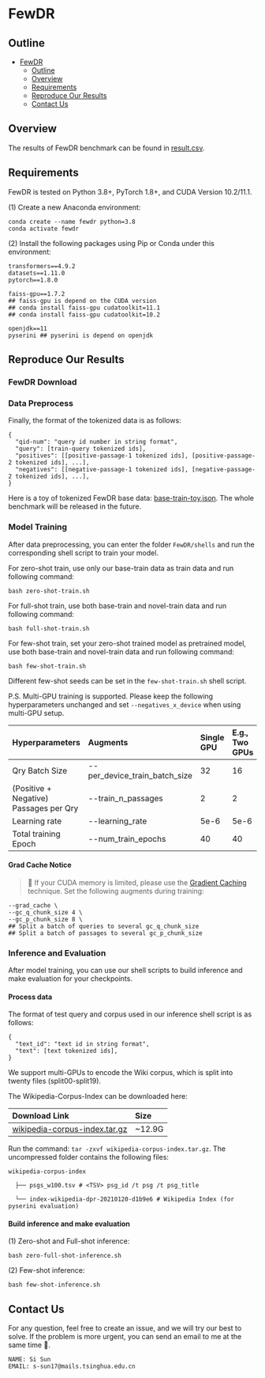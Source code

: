 # FewDR

## Outline

- [FewDR](#fewdr)
  - [Outline](#outline)
  - [Overview](#overview)
  - [Requirements](#requirements)
  - [Reproduce Our Results](#reproduce-our-results)
  - [Contact Us](#contact-us)


## Overview

The results of FewDR benchmark can be found in [result.csv](result.csv).

## Requirements

FewDR is tested on Python 3.8+, PyTorch 1.8+, and CUDA Version 10.2/11.1.

(1) Create a new Anaconda environment:

```
conda create --name fewdr python=3.8
conda activate fewdr
```

(2) Install the following packages using Pip or Conda under this environment:
```
transformers==4.9.2
datasets==1.11.0
pytorch==1.8.0

faiss-gpu==1.7.2
## faiss-gpu is depend on the CUDA version
## conda install faiss-gpu cudatoolkit=11.1
## conda install faiss-gpu cudatoolkit=10.2

openjdk==11
pyserini ## pyserini is depend on openjdk
```

## Reproduce Our Results

### FewDR Download

### Data Preprocess

Finally, the format of the tokenized data is as follows:

```
{
  "qid-num": "query id number in string format",
  "query": [train-query tokenized ids],
  "positives": [[positive-passage-1 tokenized ids], [positive-passage-2 tokenized ids], ...],
  "negatives": [[negative-passage-1 tokenized ids], [negative-passage-2 tokenized ids], ...],
}
```

Here is a toy of tokenized FewDR base data: [base-train-toy.json](data/base-train-toy.json). The whole benchmark will be released in the future.

### Model Training

After data preprocessing, you can enter the folder `FewDR/shells` and run the corresponding shell script to train your model.

For zero-shot train, use only our base-train data as train data and run following command:

```shell
bash zero-shot-train.sh
```

For full-shot train, use both base-train and novel-train data and run following command:

```shell
bash full-shot-train.sh
```

For few-shot train, set your zero-shot trained model as pretrained model,  use both base-train and novel-train data and run following command:

```shell
bash few-shot-train.sh
```

Different few-shot seeds can be set in the `few-shot-train.sh` shell script.

P.S. Multi-GPU training is supported. Please keep the following hyperparameters unchanged and set `--negatives_x_device` when using multi-GPU setup.

| Hyperparameters                        | Augments                      | Single GPU | E.g., Two GPUs |
| :------------------------------------- | :---------------------------- | :--------- | :------------- |
| Qry Batch Size                         | --per_device_train_batch_size | 32         | 16             |
| (Positive + Negative) Passages per Qry | --train_n_passages            | 2          | 2              |
| Learning rate                          | --learning_rate               | 5e-6       | 5e-6           |
| Total training Epoch                   | --num_train_epochs            | 40         | 40             |



#### Grad Cache Notice

> 🙌 If your CUDA memory is limited, please use the [Gradient Caching](https://arxiv.org/pdf/2101.06983.pdf) technique. Set the following augments during training:
```
--grad_cache \
--gc_q_chunk_size 4 \
--gc_p_chunk_size 8 \
## Split a batch of queries to several gc_q_chunk_size
## Split a batch of passages to several gc_p_chunk_size
```



### Inference and Evaluation

After model training, you can use our shell scripts to build inference and make evaluation for your checkpoints.

#### Process data

The format of test query and corpus used in our inference shell script is as follows:

```
{
  "text_id": "text id in string format",
  "text": [text tokenized ids],
}
```

We support multi-GPUs to encode the Wiki corpus, which is split into twenty files (split00-split19).

The Wikipedia-Corpus-Index can be downloaded here:

| Download Link                                                | Size   |
| :----------------------------------------------------------- | :----- |
| [wikipedia-corpus-index.tar.gz](https://thunlp.oss-cn-qingdao.aliyuncs.com/PaperData/EMNLP2022/ANCE-Tele/wikipedia-corpus-index.tar.gz) | ~12.9G |

Run the command: `tar -zxvf wikipedia-corpus-index.tar.gz`. The uncompressed folder contains the following files:

```
wikipedia-corpus-index

  ├── psgs_w100.tsv # <TSV> psg_id /t psg /t psg_title

  └── index-wikipedia-dpr-20210120-d1b9e6 # Wikipedia Index (for pyserini evaluation)
```

#### Build inference and make evaluation

(1) Zero-shot and Full-shot inference:

```shell
bash zero-full-shot-inference.sh
```

(2) Few-shot inference:

```shell
bash few-shot-inference.sh
```



## Contact Us

For any question, feel free to create an issue, and we will try our best to solve. If the problem is more urgent, you can send an email to me at the same time 🤗.

```
NAME: Si Sun
EMAIL: s-sun17@mails.tsinghua.edu.cn
```
